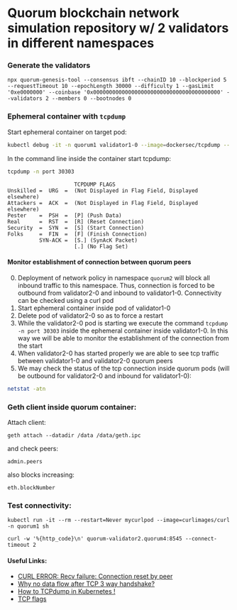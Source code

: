 
# Quorum blockchain network simulation repository w/ 2 validators in different namespaces

### Generate the validators

```
npx quorum-genesis-tool --consensus ibft --chainID 10 --blockperiod 5 --requestTimeout 10 --epochLength 30000 --difficulty 1 --gasLimit '0xe0000000' --coinbase '0x0000000000000000000000000000000000000000' --validators 2 --members 0 --bootnodes 0
```

### Ephemeral container with `tcpdump` 

Start ephemeral container on target pod:

```bash
kubectl debug -it -n quorum1 validator1-0 --image=dockersec/tcpdump -- sh
```

In the command line inside the container start tcpdump:

```bash
tcpdump -n port 30303
```

```
                     TCPDUMP FLAGS
Unskilled =  URG  =  (Not Displayed in Flag Field, Displayed elsewhere) 
Attackers =  ACK  =  (Not Displayed in Flag Field, Displayed elsewhere)
Pester    =  PSH  =  [P] (Push Data)
Real      =  RST  =  [R] (Reset Connection)
Security  =  SYN  =  [S] (Start Connection)
Folks     =  FIN  =  [F] (Finish Connection)
          SYN-ACK =  [S.] (SynAcK Packet)
                     [.] (No Flag Set)
```

#### Monitor establishment of connection between quorum peers

0. Deployment of network policy in namespace `quorum2` will block all inbound traffic to this namespace. Thus, connection is forced to be outbound from validator2-0 and inbound to validator1-0. Connectivity can be checked using a curl pod
1. Start ephemeral container inside pod of validator1-0
2. Delete pod of validator2-0 so as to force a restart
3. While the validator2-0 pod is starting we execute the command `tcpdump -n port 30303` inside the ephemeral container inside validator1-0. In this way we will be able to monitor the establishment of the connection from the start
4. When validator2-0 has started properly we are able to see tcp traffic between validator1-0 and validator2-0 quorum peers
5. We may check the status of the tcp connection inside quorum pods (will be outbound for validator2-0 and inbound for validator1-0):

```bash
netstat -atn
```

### Geth client inside quorum container:

Attach client:

```
geth attach --datadir /data /data/geth.ipc
```

and check peers:

```
admin.peers
```

also blocks increasing:

```
eth.blockNumber
```

### Test connectivity:

```
kubectl run -it --rm --restart=Never mycurlpod --image=curlimages/curl -n quorum1 sh
```

```
curl -w '%{http_code}\n' quorum-validator2.quorum4:8545 --connect-timeout 2
```

#### Useful Links:

- [CURL ERROR: Recv failure: Connection reset by peer](https://stackoverflow.com/questions/10285700/curl-error-recv-failure-connection-reset-by-peer-php-curl)
- [Why no data flow after TCP 3 way handshake?](https://ask.wireshark.org/question/9178/why-no-data-flow-after-tcp-3-way-handshake/)
- [How to TCPdump in Kubernetes !](https://cloudyuga.guru/hands_on_lab/tcpdump_kubernetes)
- [TCP flags](https://gist.github.com/tuxfight3r/9ac030cb0d707bb446c7)
